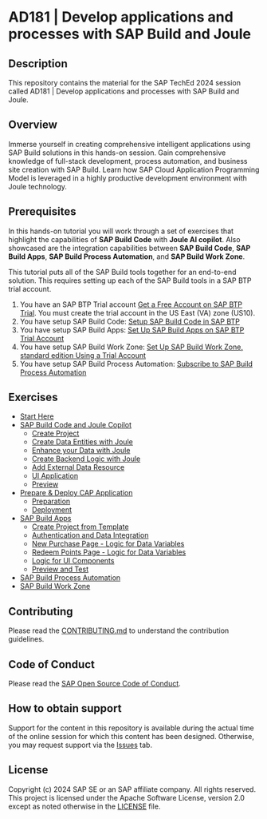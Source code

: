 # AD181 | Develop applications and processes with SAP Build and Joule

## Description

This repository contains the material for the SAP TechEd 2024 session called AD181 | Develop applications and processes with SAP Build and Joule.  

## Overview

Immerse yourself in creating comprehensive intelligent applications using SAP Build solutions in this hands-on session. Gain comprehensive knowledge of full-stack development, process automation, and business site creation with SAP Build. Learn how SAP Cloud Application Programming Model is leveraged in a highly productive development environment with Joule technology.

## Prerequisites

In this hands-on tutorial you will work through a set of exercises that highlight the capabilities of **SAP Build Code** with **Joule AI copilot**. Also showcased are the integration capabilities between **SAP Build Code**, **SAP Build Apps**, **SAP Build Process Automation**, and **SAP Build Work Zone**.

This tutorial puts all of the SAP Build tools together for an end-to-end solution. This requires setting up each of the SAP Build tools in a SAP BTP trial account.

1. You have an SAP BTP Trial account [Get a Free Account on SAP BTP Trial](https://developers.sap.com/tutorials/hcp-create-trial-account.html). You must create the trial account in the US East (VA) zone (US10).
2. You have setup SAP Build Code: [Setup SAP Build Code in SAP BTP](https://developers.sap.com/tutorials/build-code-setup.html)
3. You have setup SAP Build Apps: [Set Up SAP Build Apps on SAP BTP Trial Account](https://developers.sap.com/tutorials/build-apps-trial..html)
4. You have setup SAP Build Work Zone: [Set Up SAP Build Work Zone, standard edition Using a Trial Account](https://developers.sap.com/tutorials/cp-portal-cloud-foundry-getting-started..html)
5. You have setup SAP Build Process Automation: [Subscribe to SAP Build Process Automation](https://developers.sap.com/tutorials/spa-subscribe-booster..html)

## Exercises

- [Start Here](exercises/ex0/)
- [SAP Build Code and Joule Copilot](exercises/ex1/)
    - [Create Project](exercises/ex1.1/)
    - [Create Data Entities with Joule](exercises/ex1.2/)
    - [Enhance your Data with Joule](exercises/ex1.3/)
    - [Create Backend Logic with Joule](exercises/ex1.4/)
    - [Add External Data Resource](exercises/ex1.5/)
    - [UI Application](exercises/ex1.6/)
    - [Preview](exercises/ex1.7)
- [Prepare & Deploy CAP Application](exercises/ex2/)
    - [Preparation](exercises/ex2/)
    - [Deployment](exercises/ex2.1/)
- [SAP Build Apps](exercises/ex3/)
    - [Create Project from Template](exercises/ex3.1/)
    - [Authentication and Data Integration](exercises/ex3.2/)
    - [New Purchase Page - Logic for Data Variables](exercises/ex3.3/)
    - [Redeem Points Page - Logic for Data Variables](exercises/ex3.4/)
    - [Logic for UI Components](exercises/ex3.5/)
    - [Preview and Test](exercises/ex3.6/)
- [SAP Build Process Automation](exercises/ex4/)
- [SAP Build Work Zone](exercises/ex5/)

## Contributing
Please read the [CONTRIBUTING.md](./CONTRIBUTING.md) to understand the contribution guidelines.

## Code of Conduct
Please read the [SAP Open Source Code of Conduct](https://github.com/SAP-samples/.github/blob/main/CODE_OF_CONDUCT.md).

## How to obtain support

Support for the content in this repository is available during the actual time of the online session for which this content has been designed. Otherwise, you may request support via the [Issues](../../issues) tab.

## License
Copyright (c) 2024 SAP SE or an SAP affiliate company. All rights reserved. This project is licensed under the Apache Software License, version 2.0 except as noted otherwise in the [LICENSE](LICENSES/Apache-2.0.txt) file.
